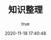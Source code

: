 ---
pageComponent:
  name: Catalogue
  data:
    path: 知识整理
    imgUrl: https://avatars3.githubusercontent.com/u/18133?s=200&v=4
    description: 面试知识要点整理
title: 知识整理
date: 2020-11-18 17:40:48
permalink: /index/知识整理/
article: false 
comment: false
editLink: false
author:
  name: kevin
---